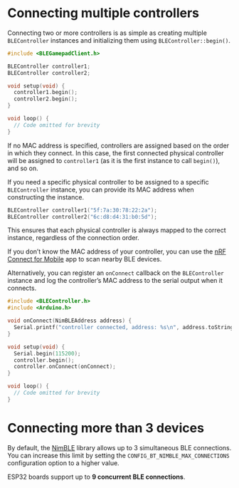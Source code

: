 # Connecting multiple controllers

Connecting two or more controllers is as simple as creating multiple `BLEController` instances and initializing them
using `BLEController::begin()`.

```cpp
#include <BLEGamepadClient.h>

BLEController controller1;
BLEController controller2;

void setup(void) {
  controller1.begin();
  controller2.begin();
}

void loop() {
  // Code omitted for brevity
}
```

If no MAC address is specified, controllers are assigned based on the order in which they connect.
In this case, the first connected physical controller will be assigned to `controller1` (as it is the first instance to
call `begin()`), and so on.

If you need a specific physical controller to be assigned to a specific `BLEController` instance, you can provide its
MAC address when constructing the instance.

```cpp
BLEController controller1("5f:7a:30:78:22:2a");
BLEController controller2("6c:d8:d4:31:b0:5d");
```

This ensures that each physical controller is always mapped to the correct instance, regardless of the connection order.

If you don’t know the MAC address of your controller, you can use
the [nRF Connect for Mobile](https://www.nordicsemi.com/Products/Development-tools/nRF-Connect-for-mobile) app to scan
nearby BLE devices. 

Alternatively, you can register an `onConnect` callback on the `BLEController` instance and log the
controller’s MAC address to the serial output when it connects.

```cpp
#include <BLEController.h>
#include <Arduino.h>

void onConnect(NimBLEAddress address) {
  Serial.printf("controller connected, address: %s\n", address.toString().c_str());
}

void setup(void) {
  Serial.begin(115200);
  controller.begin();
  controller.onConnect(onConnect);
}

void loop() {
  // Code omitted for brevity
}
```

# Connecting more than 3 devices

By default, the [NimBLE](https://github.com/h2zero/NimBLE-Arduino) library allows up to 3 simultaneous BLE connections.
You can increase this limit by setting the `CONFIG_BT_NIMBLE_MAX_CONNECTIONS` configuration option to a higher value.

ESP32 boards support up to **9 concurrent BLE connections**.
